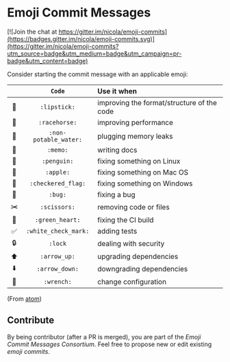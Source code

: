 # Emoji Commit Messages

[![Join the chat at https://gitter.im/nicola/emoji-commits](https://badges.gitter.im/nicola/emoji-commits.svg)](https://gitter.im/nicola/emoji-commits?utm_source=badge&utm_medium=badge&utm_campaign=pr-badge&utm_content=badge)

Consider starting the commit message with an applicable emoji:

|    | `Code` | Use it when |
|:--:|:-----:|:------------|
| :lipstick:  | `:lipstick:`  | improving the format/structure of the code |
| :racehorse: | `:racehorse:` | improving performance |
| :non-potable_water: | `:non-potable_water:` | plugging memory leaks |
| :memo: | `:memo:` | writing docs |
| :penguin: | `:penguin:` | fixing something on Linux |
| :apple: | `:apple:` | fixing something on Mac OS |
| :checkered_flag: | `:checkered_flag:` | fixing something on Windows |
| :bug: | `:bug:` | fixing a bug |
| :scissors: | `:scissors:` | removing code or files |
| :green_heart: | `:green_heart:` | fixing the CI build |
| :white_check_mark: | `:white_check_mark:` | adding tests |
| :lock: | `:lock` | dealing with security |
| :arrow_up: | `:arrow_up:` | upgrading dependencies |
| :arrow_down: | `:arrow_down:` | downgrading dependencies |
| :wrench:     | `:wrench:`      | change configuration     |

(From [atom](https://atom.io/docs/latest/contributing#git-commit-messages))

## Contribute

By being contributor (after a PR is merged), you are part of the *Emoji Commit Messages Consortium*. Feel free to propose new or edit existing *emoji commits*.
